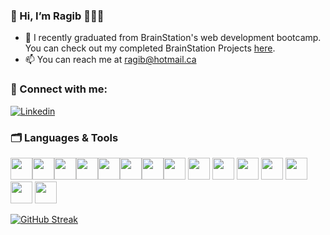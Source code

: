 ### 👋 Hi, I’m Ragib 👨🏽‍💻
- 🌱 I recently graduated from BrainStation's web development bootcamp. You can check out my completed BrainStation Projects [here](https://github.com/ragibs/brainstaion-projects).
- 📫 You can reach me at ragib@hotmail.ca


### 🤝 Connect with me: 
[![Linkedin](https://img.shields.io/badge/LinkedIn-0077B5?style=for-the-badge&logo=linkedin&logoColor=white)](https://www.linkedin.com/in/ragibsina)






### 🗂 Languages & Tools
<img height=35 src="https://cdn.jsdelivr.net/gh/devicons/devicon/icons/sass/sass-original.svg"/><img height=35 src="https://cdn.jsdelivr.net/gh/devicons/devicon/icons/express/express-original-wordmark.svg"/><img height=35 src="https://cdn.jsdelivr.net/gh/devicons/devicon/icons/html5/html5-original.svg" /><img height=35 src="https://cdn.jsdelivr.net/gh/devicons/devicon/icons/css3/css3-original.svg" /><img height=35 src="https://cdn.jsdelivr.net/gh/devicons/devicon/icons/react/react-original.svg" /><img height=35 src="https://cdn.jsdelivr.net/gh/devicons/devicon/icons/git/git-plain.svg"/><img height=35 src="https://cdn.jsdelivr.net/gh/devicons/devicon/icons/github/github-original.svg"/><img height=35 src="https://cdn.jsdelivr.net/gh/devicons/devicon/icons/canva/canva-original.svg"/>
<img height=35 src="https://cdn.jsdelivr.net/gh/devicons/devicon/icons/jira/jira-original-wordmark.svg" />
<img height=35 src="https://cdn.jsdelivr.net/gh/devicons/devicon/icons/mysql/mysql-original-wordmark.svg" />
<img height=35 src="https://cdn.jsdelivr.net/gh/devicons/devicon/icons/nodejs/nodejs-original.svg" />
<img height=35 src="https://cdn.jsdelivr.net/gh/devicons/devicon/icons/javascript/javascript-original.svg" />
<img height=35 src="https://cdn.jsdelivr.net/gh/devicons/devicon/icons/figma/figma-original.svg" />
<img height=35 src="https://cdn.jsdelivr.net/gh/devicons/devicon/icons/mongodb/mongodb-original-wordmark.svg" />
<img height=35 src="https://cdn.jsdelivr.net/gh/devicons/devicon/icons/nextjs/nextjs-original-wordmark.svg" />


[![GitHub Streak](https://streak-stats.demolab.com?user=ragibs&theme=github-light&hide_border=true)](https://github.com/ragibs)







<!---
ragibs/ragibs is a ✨ special ✨ repository because its `README.md` (this file) appears on your GitHub profile.
You can click the Preview link to take a look at your changes.
--->
